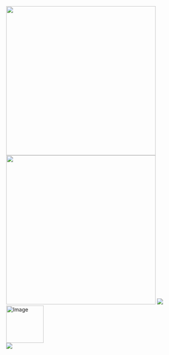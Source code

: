 <img src="https://github.com/user-attachments/assets/ac51d79a-83fb-4dff-bf2f-3c575da30609" width="400"/>
<img src="https://github.com/user-attachments/assets/40029b81-0cf8-41e0-8134-5a696e092a10" width="400"/>



<!-- GitHub Stats -->
<img src="https://github-readme-stats.vercel.app/api?username=samhomesss&show_icons=true&theme=tokyonight"/>
<img width="100" height="100" alt="Image" src="https://github.com/user-attachments/assets/f805334e-e7ca-4787-a650-ccb7116d2224"/>
<br/>

<!-- Top Languages -->
<a href="https://github.com/anuraghazra/github-readme-stats">
  <img src="https://github-readme-stats.vercel.app/api/top-langs/?username=samhomesss&langs_count=8"/>
</a>

